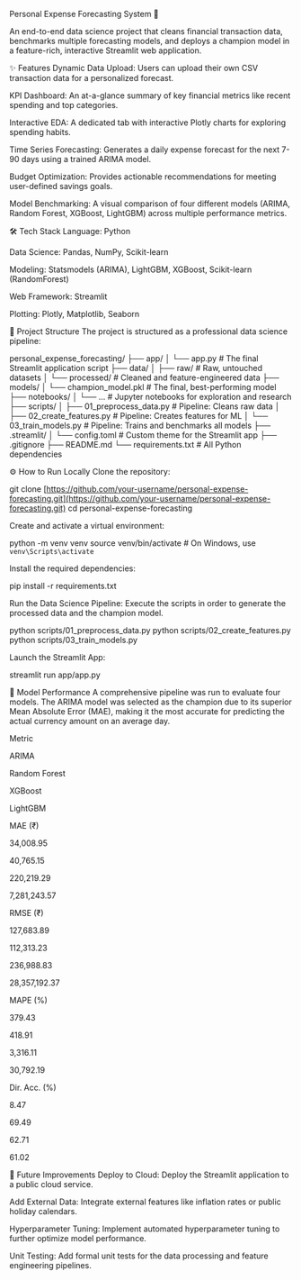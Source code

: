 Personal Expense Forecasting System 💸
 <!-- You will update this URL after deployment -->

An end-to-end data science project that cleans financial transaction data, benchmarks multiple forecasting models, and deploys a champion model in a feature-rich, interactive Streamlit web application.

<!-- Replace with a URL to a screenshot of your app -->

✨ Features
Dynamic Data Upload: Users can upload their own CSV transaction data for a personalized forecast.

KPI Dashboard: An at-a-glance summary of key financial metrics like recent spending and top categories.

Interactive EDA: A dedicated tab with interactive Plotly charts for exploring spending habits.

Time Series Forecasting: Generates a daily expense forecast for the next 7-90 days using a trained ARIMA model.

Budget Optimization: Provides actionable recommendations for meeting user-defined savings goals.

Model Benchmarking: A visual comparison of four different models (ARIMA, Random Forest, XGBoost, LightGBM) across multiple performance metrics.

🛠️ Tech Stack
Language: Python

Data Science: Pandas, NumPy, Scikit-learn

Modeling: Statsmodels (ARIMA), LightGBM, XGBoost, Scikit-learn (RandomForest)

Web Framework: Streamlit

Plotting: Plotly, Matplotlib, Seaborn

📂 Project Structure
The project is structured as a professional data science pipeline:

personal_expense_forecasting/
├── app/
│   └── app.py              # The final Streamlit application script
├── data/
│   ├── raw/                # Raw, untouched datasets
│   └── processed/          # Cleaned and feature-engineered data
├── models/
│   └── champion_model.pkl  # The final, best-performing model
├── notebooks/
│   └── ...                 # Jupyter notebooks for exploration and research
├── scripts/
│   ├── 01_preprocess_data.py   # Pipeline: Cleans raw data
│   ├── 02_create_features.py   # Pipeline: Creates features for ML
│   └── 03_train_models.py      # Pipeline: Trains and benchmarks all models
├── .streamlit/
│   └── config.toml         # Custom theme for the Streamlit app
├── .gitignore
├── README.md
└── requirements.txt        # All Python dependencies

⚙️ How to Run Locally
Clone the repository:

git clone [https://github.com/your-username/personal-expense-forecasting.git](https://github.com/your-username/personal-expense-forecasting.git)
cd personal-expense-forecasting

Create and activate a virtual environment:

python -m venv venv
source venv/bin/activate  # On Windows, use `venv\Scripts\activate`

Install the required dependencies:

pip install -r requirements.txt

Run the Data Science Pipeline:
Execute the scripts in order to generate the processed data and the champion model.

python scripts/01_preprocess_data.py
python scripts/02_create_features.py
python scripts/03_train_models.py

Launch the Streamlit App:

streamlit run app/app.py

🎯 Model Performance
A comprehensive pipeline was run to evaluate four models. The ARIMA model was selected as the champion due to its superior Mean Absolute Error (MAE), making it the most accurate for predicting the actual currency amount on an average day.

Metric

ARIMA

Random Forest

XGBoost

LightGBM

MAE (₹)

34,008.95

40,765.15

220,219.29

7,281,243.57

RMSE (₹)

127,683.89

112,313.23

236,988.83

28,357,192.37

MAPE (%)

379.43

418.91

3,316.11

30,792.19

Dir. Acc. (%)

8.47

69.49

62.71

61.02

🚀 Future Improvements
Deploy to Cloud: Deploy the Streamlit application to a public cloud service.

Add External Data: Integrate external features like inflation rates or public holiday calendars.

Hyperparameter Tuning: Implement automated hyperparameter tuning to further optimize model performance.

Unit Testing: Add formal unit tests for the data processing and feature engineering pipelines.